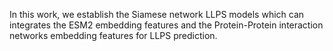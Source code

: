 In this work, we establish the Siamese network LLPS models which can integrates the ESM2 embedding features and the Protein-Protein interaction networks embedding features for LLPS prediction.
